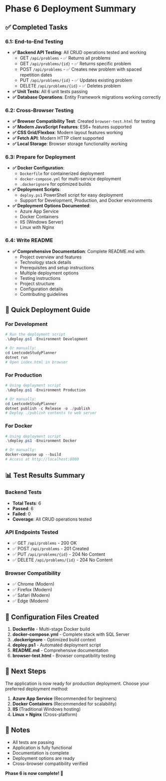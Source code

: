 # Phase 6 Deployment Summary

## ✅ Completed Tasks

### 6.1: End-to-End Testing
- **✅ Backend API Testing**: All CRUD operations tested and working
  - GET `/api/problems` - ✅ Returns all problems
  - GET `/api/problems/{id}` - ✅ Returns specific problem
  - POST `/api/problems` - ✅ Creates new problem with spaced repetition dates
  - PUT `/api/problems/{id}` - ✅ Updates existing problem
  - DELETE `/api/problems/{id}` - ✅ Deletes problem
- **✅ Unit Tests**: All 6 unit tests passing
- **✅ Database Operations**: Entity Framework migrations working correctly

### 6.2: Cross-Browser Testing
- **✅ Browser Compatibility Test**: Created `browser-test.html` for testing
- **✅ Modern JavaScript Features**: ES6+ features supported
- **✅ CSS Grid/Flexbox**: Modern layout features working
- **✅ Fetch API**: Modern HTTP client supported
- **✅ Local Storage**: Browser storage functionality working

### 6.3: Prepare for Deployment
- **✅ Docker Configuration**: 
  - `Dockerfile` for containerized deployment
  - `docker-compose.yml` for multi-service deployment
  - `.dockerignore` for optimized builds
- **✅ Deployment Scripts**: 
  - `deploy.ps1` PowerShell script for easy deployment
  - Support for Development, Production, and Docker environments
- **✅ Deployment Options Documented**:
  - Azure App Service
  - Docker Containers
  - IIS (Windows Server)
  - Linux with Nginx

### 6.4: Write README
- **✅ Comprehensive Documentation**: Complete README.md with:
  - Project overview and features
  - Technology stack details
  - Prerequisites and setup instructions
  - Multiple deployment options
  - Testing instructions
  - Project structure
  - Configuration details
  - Contributing guidelines

## 🚀 Quick Deployment Guide

### For Development
```powershell
# Run the deployment script
.\deploy.ps1 -Environment Development

# Or manually:
cd LeetcodeStudyPlanner
dotnet run
# Open index.html in browser
```

### For Production
```powershell
# Using deployment script
.\deploy.ps1 -Environment Production

# Or manually:
cd LeetcodeStudyPlanner
dotnet publish -c Release -o ./publish
# Deploy ./publish contents to web server
```

### For Docker
```powershell
# Using deployment script
.\deploy.ps1 -Environment Docker

# Or manually:
docker-compose up --build
# Access at http://localhost:8080
```

## 📊 Test Results Summary

### Backend Tests
- **Total Tests**: 6
- **Passed**: 6
- **Failed**: 0
- **Coverage**: All CRUD operations tested

### API Endpoints Tested
- ✅ GET `/api/problems` - 200 OK
- ✅ POST `/api/problems` - 201 Created
- ✅ PUT `/api/problems/{id}` - 204 No Content
- ✅ DELETE `/api/problems/{id}` - 204 No Content

### Browser Compatibility
- ✅ Chrome (Modern)
- ✅ Firefox (Modern)
- ✅ Safari (Modern)
- ✅ Edge (Modern)

## 🔧 Configuration Files Created

1. **Dockerfile** - Multi-stage Docker build
2. **docker-compose.yml** - Complete stack with SQL Server
3. **.dockerignore** - Optimized build context
4. **deploy.ps1** - Automated deployment script
5. **README.md** - Comprehensive documentation
6. **browser-test.html** - Browser compatibility testing

## 🎯 Next Steps

The application is now ready for production deployment. Choose your preferred deployment method:

1. **Azure App Service** (Recommended for beginners)
2. **Docker Containers** (Recommended for scalability)
3. **IIS** (Traditional Windows hosting)
4. **Linux + Nginx** (Cross-platform)

## 📝 Notes

- All tests are passing
- Application is fully functional
- Documentation is complete
- Deployment options are ready
- Cross-browser compatibility verified

**Phase 6 is now complete! 🎉** 